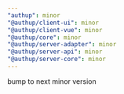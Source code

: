 ```yaml
---
"authup": minor
"@authup/client-ui": minor
"@authup/client-vue": minor
"@authup/core": minor
"@authup/server-adapter": minor
"@authup/server-api": minor
"@authup/server-core": minor
---
```


bump to next minor version
